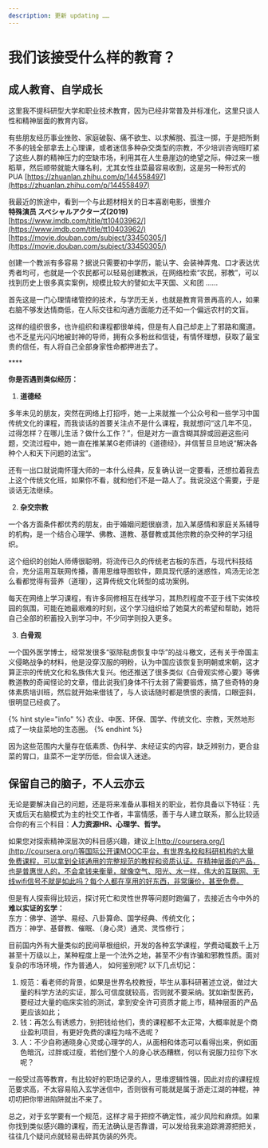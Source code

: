 ```yaml
---
description: 更新 updating ……
---
```


# 我们该接受什么样的教育？

## 成人教育、自学成长

  
这里我不提科研型大学和职业技术教育，因为已经非常普及并标准化，这里只谈人性和精神层面的教育内容。  
  
有些朋友经历事业挫败、家庭破裂、痛不欲生、以求解脱、孤注一掷，于是把所剩不多的钱全部拿去上心理课，或者迷信多种杂交类型的宗教，不少培训咨询班盯紧了这些人群的精神压力的空缺市场，利用其在人生悬崖边的绝望之际，伸过来一根稻草，然后顺带就能大赚名利，尤其女性韭菜最容易收割，这是另一种形式的PUA [https://zhuanlan.zhihu.com/p/144558497](https://zhuanlan.zhihu.com/p/144558497)  
  
 我最近的旅途中，看到一个与此题材相关的日本喜剧电影，很推介  
 **特殊演员 スペシャルアクターズ\(2019\)**  
 [https://www.imdb.com/title/tt10403962/](https://www.imdb.com/title/tt10403962/)  
 [https://movie.douban.com/subject/33450305/](https://movie.douban.com/subject/33450305/)  
  
 创建一个教派有多容易？据说只需要初中学历，能认字、会装神弄鬼、口才表达优秀者均可，也就是一个农民都可以轻易创建教派，在网络检索“农民，邪教”，可以找到历史上很多真实案例，规模比较大的譬如太平天国、义和团 ……  
  
 首先这是一门心理情绪管控的技术，与学历无关，也就是教育背景再高的人，如果右脑不够发达情商低，在人际交往和沟通方面能力还不如一个偏远农村的文盲。  
  
 这样的组织很多，也许组织和课程都很单纯，但是有人自己却走上了邪路和魔道。也不乏星光闪闪地被封神的导师，拥有众多粉丝和信徒，有情怀理想，获取了最宝贵的信任，有人将自己全部身家性命都押进去了。

\*\*\*\*

**你是否遇到类似经历：**

1. **道德经**

 多年未见的朋友，突然在网络上打招呼，她一上来就推一个公众号和一些学习中国传统文化的课程，而我谈话的首要关注点不是什么课程，我就想问“这几年不见，过得怎样？在哪儿生活？做什么工作？”，但是对方一直含糊其辞或回避这些问题，交流过程中，她一直在推某某G老师讲的《道德经》，并信誓旦旦地说“解决各种个人和天下问题的法宝”。  
  
 还有一出口就说南怀瑾大师的一本什么经典，反复确认说一定要看，还想拉着我去上这个传统文化班，如果你不看，就和他们不是一路人了。我说没这个需要，于是谈话无法继续。

  
  
2. **杂交宗教**

 一个各方面条件都优秀的朋友，由于婚姻问题很崩溃，加入某感情和家庭关系辅导的机构，是一个结合心理学、佛教、道教、基督教或其他宗教的杂交种的学习组织。  
  
 这个组织的创始人师傅很聪明，将流传已久的传统老古板的东西，与现代科技结合，充分运用互联网传播，善用思维导图软件，颇具现代感的迷惑性，鸡汤无论怎么看都觉得有营养（道理），这算传统文化转型的成功案例。  
  
 每天在网络上学习课程，有许多同修相互在线学习，其热烈程度不亚于线下实体校园的氛围，可能在她最艰难的时刻，这个学习组织给了她莫大的希望和帮助，她将自己全部的积蓄投入到学习中，不少同学则投入更多。

  
  
3. **白骨观**

 一个国外医学博士，经常发很多“驱除鞑虏恢复中华”的战斗檄文，还有关于帝国主义侵略战争的材料，他是没穿汉服的明粉，认为中国应该恢复到明朝或宋朝，这才算正宗的传统文化和名族伟大复兴。他还推送了很多类似《白骨观实修心要》等佛教道教的奇闻怪论的文章，借此说我们身体不行太弱了需要锻炼，搞了些奇特的身体素质培训班，然后就开始来借钱了，与人谈话随时都是愤恨的表情，口眼歪斜，很明显已经疯了。

{% hint style="info" %}
农业、中医、环保、国学、传统文化、宗教，天然地形成了一块韭菜地的生态圈。
{% endhint %}

因为这些范围内大量存在低素质、伪科学、未经证实的内容，缺乏辨别力，更合韭菜的胃口，韭菜不一定学历低，但会误入迷途。  


## 保留自己的脑子，不人云亦云

  
 无论是要解决自己的问题，还是将来准备从事相关的职业，若你具备以下特征：先天或后天右脑模式为主的社交工作者，丰富情感，善于与人建立联系，那么比较适合你的有三个科目：**人力资源HR、心理学、哲学。**  
  
 如果您对探索精神深层次的科目感兴趣，建议上[http://coursera.org/](http://coursera.org/)等国际公开课MOOC平台，有世界名校和科研机构的大量免费课程，可以拿到全球通用的完整规范的教程和资质认证。在精神层面的产品，也是普惠世人的，不会拿钱来衡量，就像空气、阳光、水一样，伟大的互联网、无线wifi信号不就是如此吗？每个人都在享用的好东西，非常廉价，甚至免费。  
  
 但是有人探索得比较远，探讨死亡和灵性世界等问题时跑偏了，去接近古今中外的**难以实证的玄学：**  
 东方：佛学、道学、易经、八卦算命、国学经典、传统文化；  
 西方：神学、基督教、催眠、（身心灵）通灵、灵性修行；  
  
 目前国内外有大量类似的民间草根组织，开发的各种玄学课程，学费动辄数千上万甚至十万级以上，某种程度上是一个法外之地，甚至不少有诈骗和邪教性质。面对复杂的市场环境，作为普通人， 如何鉴别呢? 以下几点切记：

1. 规范：看老师的背景，如果是世界名校教授，毕生从事科研著述立说，做过大量的科学方法的实证，那么可信度就较高，否则就不要采纳。犹如新型医药，要经过大量的临床实验的测试，拿到安全许可资质才能上市，精神层面的产品更应该如此；
2. 钱：再怎么有诱惑力，别把钱给他们，贵的课程都不太正常，大概率就是个商业盈利项目，有更好免费的课程为啥不选呢？
3. 人：不少自称通晓身心灵或心理学的人，从面相和体态可以看得出来，例如面色暗沉，过胖或过瘦，若他们整个人的身心状态糟糕，何以有说服力拉你下水呢？

 一般受过高等教育，有比较好的职场记录的人，思维逻辑性强，因此对应的课程规范要求高，不太容易陷入玄学迷信中，否则很有可能就是属于游走江湖的神棍，神叨叨把你带进陷阱就出不来了。  
  
 总之，对于玄学要有一个规范，这样才易于把控不确定性，减少风险和麻烦。如果你找到类似感兴趣的课程，而无法确认是否靠谱，可以发给我来追踪溯源把把关，往往几个疑问点就轻易击碎其伪装的外壳。  


